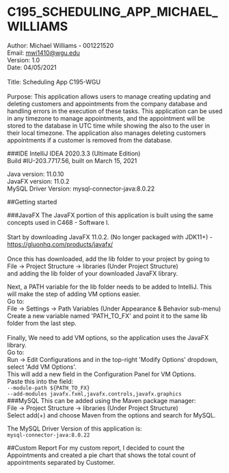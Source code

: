 # C195_SCHEDULING_APP_MICHAEL_WILLIAMS
Author: Michael Williams - 001221520 <br>
Email: mwi1410@wgu.edu <br>
Version: 1.0 <br>
Date: 04/05/2021
<br>
<br>
Title: Scheduling App C195-WGU
<br>
<br>
Purpose: This application allows users to manage creating updating and deleting
customers and appointments from the company 
database and handling errors in the execution of these tasks. 
This application can be used in any timezone to manage appointments, and
the appointment will be stored to the database in UTC time while showing the
also to the user in their local timezone. The application also manages deleting customers appointments
if a customer is removed from the database.




###IDE
IntelliJ IDEA 2020.3.3 (Ultimate Edition)<br>
Build #IU-203.7717.56, built on March 15, 2021<br>

Java version: 11.0.10<br>
JavaFX version: 11.0.2<br>
MySQL Driver Version: mysql-connector-java:8.0.22<br>


##Getting started

###JavaFX
The JavaFX portion of this application is built using the same concepts used in C468 - Software I.
<br>
<br>
Start by downloading JavaFX 11.0.2. (No longer packaged with JDK11+) - https://gluonhq.com/products/javafx/
<br>
<br>
Once this has downloaded, add the lib folder to your project by going to<br>
File -> Project Structure -> libraries (Under Project Structure) <br>
and adding the lib folder of your downloaded JavaFX library.<br>

Next, a PATH variable for the lib folder needs to be added to IntelliJ. This will make the step of adding VM options easier. <br>Go to:<br>
File -> Settings -> Path Variables (Under Appearance & Behavior sub-menu)<br> 
Create a new variable named 'PATH_TO_FX' and point it to the same lib folder from the last step. <br>
<br>
Finally, We need to add VM options, so the application uses the JavaFX library.<br>
Go to: <br>
Run -> Edit Configurations and in the top-right 'Modify Options' dropdown, select 'Add VM Options'. <br>
This will add a new field in the Configuration Panel for VM Options.<br>
Paste this into the field:
<br>
<code>--module-path ${PATH_TO_FX} --add-modules javafx.fxml,javafx.controls,javafx.graphics</code>
<br>
###MySQL
This can be added using the Maven package manager:<br>
File -> Project Structure -> libraries (Under Project Structure) <br>
Select add(+) and choose Maven from the options and search for MySQL.

The MySQL Driver Version of this application is: <br>
<code>mysql-connector-java:8.0.22</code>

##Custom Report
For my custom report, I decided to count the Appointments and created a pie chart 
that shows the total count of appointments separated by Customer.


